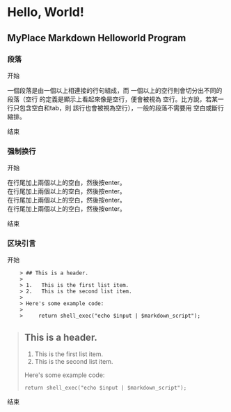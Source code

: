 Hello, World!
=============


MyPlace Markdown Helloworld Program
-----------------------------------


### 段落 ###
开始


一個段落是由一個以上相連接的行句組成，而
一個以上的空行則會切分出不同的段落（空行
的定義是顯示上看起來像是空行，便會被視為
空行。比方說，若某一行只包含空白和tab，則
該行也會被視為空行），一般的段落不需要用
空白或斷行縮排。


结束
### 强制换行 ###
开始


在行尾加上兩個以上的空白，然後按enter。   
在行尾加上兩個以上的空白，然後按enter。   
在行尾加上兩個以上的空白，然後按enter。   
在行尾加上兩個以上的空白，然後按enter。   


结束
### 区块引言 ###
开始

		> ## This is a header.
		> 
		> 1.   This is the first list item.
		> 2.   This is the second list item.
		> 
		> Here's some example code:
		> 
		>     return shell_exec("echo $input | $markdown_script");


> ## This is a header.
> 
> 1.   This is the first list item.
> 2.   This is the second list item.
> 
> Here's some example code:
> 
>     return shell_exec("echo $input | $markdown_script");


结束


